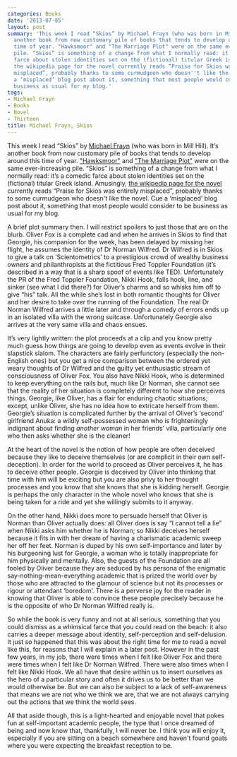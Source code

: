 ```yaml
---
categories: Books
date: '2013-07-05'
layout: post
summary: 'This week I read “Skios” by Michael Frayn (who was born in Mill Hill). It’s
  another book from now customary pile of books that tends to develop around this
  time of year. "Hawksmoor" and "The Marriage Plot" were on the same ever-increasing
  pile. “Skios” is something of a change from what I normally read: it’s a comedic
  farce about stolen identities set on the (fictional) titular Greek island. Amusingly,
  the wikipedia page for the novel currently reads “Praise for Skios was entirely
  misplaced”, probably thanks to some curmudgeon who doesn''t like the novel. Cue
  a ‘misplaced’ blog post about it, something that most people would consider to be
  business as usual for my blog.'
tags:
- Michael Frayn
- Books
- Novel
- Thirteen
title: Michael Frayn, Skios
---
```


This week I read “Skios” by [Michael Frayn](https://en.wikipedia.org/wiki/Michael_Frayn) (who was born in Mill Hill). It’s another book from now customary pile of books that tends to develop around this time of year. ["Hawksmoor"](hawksmoor) and ["The Marriage Plot"](the-marriage-plot) were on the same ever-increasing pile. “Skios” is something of a change from what I normally read: it’s a comedic farce about stolen identities set on the (fictional) titular Greek island. Amusingly, [the wikipedia page for the novel](https://en.wikipedia.org/wiki/Skios) currently reads “Praise for Skios was entirely misplaced”, probably thanks to some curmudgeon who doesn't like the novel. Cue a ‘misplaced’ blog post about it, something that most people would consider to be business as usual for my blog.

A brief plot summary then. I will restrict spoilers to just those that are on the blurb. Oliver Fox is a complete cad and when he arrives in Skios to find that Georgie, his companion for the week, has been delayed by missing her flight, he assumes the identity of Dr Norman Wilfred. Dr Wilfred is in Skios to give a talk on ‘Scientometrics’ to a prestigious crowd of wealthy business owners and philanthropists at the fictitious Fred Toppler Foundation (it’s described in a way that is a sharp spoof of events like TED). Unfortunately the PR of the Fred Toppler Foundation, Nikki Hook, falls hook, line, and sinker (see what I did there?) for Oliver’s charms and so whisks him off to give “his” talk. All the while she’s lost in both romantic thoughts for Oliver and her desire to take over the running of the Foundation. The real Dr Norman Wilfred arrives a little later and through a comedy of errors ends up in an isolated villa with the wrong suitcase. Unfortunately Georgie also arrives at the very same villa and chaos ensues.

It’s very lightly written: the plot proceeds at a clip and you know pretty much guess how things are going to develop even as events evolve in their slapstick slalom. The characters are fairly perfunctory (especially the non-English ones) but you get a nice comparison between the ordered yet weary thoughts of Dr Wilfred and the guilty yet enthusiastic stream of consciousness of Oliver Fox. You also have Nikki Hook, who is determined to keep everything on the rails but, much like Dr Norman, she cannot see that the reality of her situation is completely different to how she perceives things. Georgie, like Oliver, has a flair for enduring chaotic situations; except, unlike Oliver, she has no idea how to extricate herself from them. Georgie’s situation is complicated further by the arrival of Oliver’s ‘second’ girlfriend Anuka: a wildly self-possessed woman who is frighteningly indignant about finding _another woman_ in her friends’ villa, particularly one who then asks whether she is the cleaner!

At the heart of the novel is the notion of how people are often deceived because they like to deceive themselves (or are complicit in their own self-deception). In order for the world to proceed as Oliver perceives it, he has to deceive other people. Georgie is deceived by Oliver into thinking that time with him will be exciting but you are also privy to her thought processes and you know that she knows that she is kidding herself. Georgie is perhaps the only character in the whole novel who knows that she is being taken for a ride and yet she willingly submits to it anyway.

On the other hand, Nikki does more to persuade herself that Oliver is Norman than Oliver actually does: all Oliver does is say “I cannot tell a lie” when Nikki asks him whether he is Norman; so Nikki deceives herself because it fits in with her dream of having a charismatic academic sweep her off her feet. Norman is duped by his own self-importance and later by his burgeoning lust for Georgie, a woman who is totally inappropriate for him physically and mentally. Also, the guests of the Foundation are all fooled by Oliver because they are seduced by his persona of the enigmatic say-nothing-mean-everything academic that is prized the world over by those who are attracted to the glamour of science but not its processes or rigour or attendant ‘boredom’. There is a perverse joy for the reader in knowing that Oliver is able to convince these people precisely because he is the opposite of who Dr Norman Wilfred really is.

So while the book is very funny and not at all serious, something that you could dismiss as a whimsical farce that you could read on the beach: it also carries a deeper message about identity, self-perception and self-delusion. It just so happened that this was about the right time for me to read a novel like this, for reasons that I will explain in a later post. However in the past few years, in my job, there were times when I felt like Oliver Fox and there were times when I felt like Dr Norman Wilfred. There were also times when I felt like Nikki Hook. We all have that desire within us to insert ourselves as the hero of a particular story and often it drives us to be better than we would otherwise be. But we can also be subject to a lack of self-awareness that means we are not who we think we are, that we are not always carrying out the actions that we think the world sees.

All that aside though, this is a light-hearted and enjoyable novel that pokes fun at self-important academic people, the type that I once dreamed of being and now know that, thankfully, I will never be. I think you will enjoy it, especially if you are sitting on a beach somewhere and haven't found goats where you were expecting the breakfast reception to be.